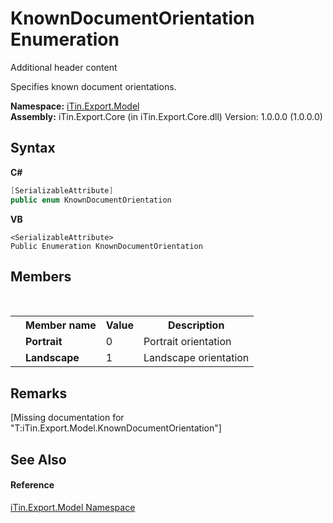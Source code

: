 # KnownDocumentOrientation Enumeration
Additional header content 

Specifies known document orientations.

**Namespace:**&nbsp;<a href="N_iTin_Export_Model">iTin.Export.Model</a><br />**Assembly:**&nbsp;iTin.Export.Core (in iTin.Export.Core.dll) Version: 1.0.0.0 (1.0.0.0)

## Syntax

**C#**<br />
``` C#
[SerializableAttribute]
public enum KnownDocumentOrientation
```

**VB**<br />
``` VB
<SerializableAttribute>
Public Enumeration KnownDocumentOrientation
```


## Members
&nbsp;<table><tr><th></th><th>Member name</th><th>Value</th><th>Description</th></tr><tr><td /><td target="F:iTin.Export.Model.KnownDocumentOrientation.Portrait">**Portrait**</td><td>0</td><td>Portrait orientation</td></tr><tr><td /><td target="F:iTin.Export.Model.KnownDocumentOrientation.Landscape">**Landscape**</td><td>1</td><td>Landscape orientation</td></tr></table>

## Remarks
\[Missing <remarks> documentation for "T:iTin.Export.Model.KnownDocumentOrientation"\]

## See Also


#### Reference
<a href="N_iTin_Export_Model">iTin.Export.Model Namespace</a><br />